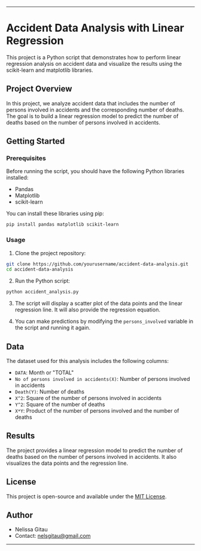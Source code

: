 
---

# Accident Data Analysis with Linear Regression

This project is a Python script that demonstrates how to perform linear regression analysis on accident data and visualize the results using the scikit-learn and matplotlib libraries.

## Project Overview

In this project, we analyze accident data that includes the number of persons involved in accidents and the corresponding number of deaths. The goal is to build a linear regression model to predict the number of deaths based on the number of persons involved in accidents.

## Getting Started

### Prerequisites

Before running the script, you should have the following Python libraries installed:

- Pandas
- Matplotlib
- scikit-learn

You can install these libraries using pip:

```bash
pip install pandas matplotlib scikit-learn
```

### Usage

1. Clone the project repository:

```bash
git clone https://github.com/yourusername/accident-data-analysis.git
cd accident-data-analysis
```

2. Run the Python script:

```bash
python accident_analysis.py
```

3. The script will display a scatter plot of the data points and the linear regression line. It will also provide the regression equation.

4. You can make predictions by modifying the `persons_involved` variable in the script and running it again.

## Data

The dataset used for this analysis includes the following columns:

- `DATA`: Month or "TOTAL"
- `No of persons involved in accidents(X)`: Number of persons involved in accidents
- `Death(Y)`: Number of deaths
- `X^2`: Square of the number of persons involved in accidents
- `Y^2`: Square of the number of deaths
- `X*Y`: Product of the number of persons involved and the number of deaths

## Results

The project provides a linear regression model to predict the number of deaths based on the number of persons involved in accidents. It also visualizes the data points and the regression line.

## License

This project is open-source and available under the [MIT License](LICENSE).

## Author

- Nelissa Gitau
- Contact: nelsgitau@gmail.com

---
